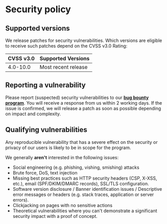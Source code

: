 # Security policy

## Supported versions

We release patches for security vulnerabilities. Which versions are eligible to receive such patches depend on the CVSS v3.0 Rating:

| CVSS v3.0 | Supported Versions  |
|-----------|---------------------|
| 4.0-10.0  | Most recent release |

## Reporting a vulnerability

Please report (suspected) security vulnerabilities to our **[bug bounty program](https://hackerone.com/aiven_ltd)**. You will receive a response from us within 2 working days. If the issue is confirmed, we will release a patch as soon as possible depending on impact and complexity.

## Qualifying vulnerabilities

Any reproducible vulnerability that has a severe effect on the security or privacy of our users is likely to be in scope for the program.

We generally **aren't** interested in the following issues:
* Social engineering (e.g. phishing, vishing, smishing) attacks
* Brute force, DoS, text injection
* Missing best practices such as HTTP security headers (CSP, X-XSS, etc.), email (SPF/DKIM/DMARC records), SSL/TLS configuration.
* Software version disclosure / Banner identification issues / Descriptive error messages or headers (e.g. stack traces, application or server errors).
* Clickjacking on pages with no sensitive actions
* Theoretical vulnerabilities where you can't demonstrate a significant security impact with a proof of concept.
